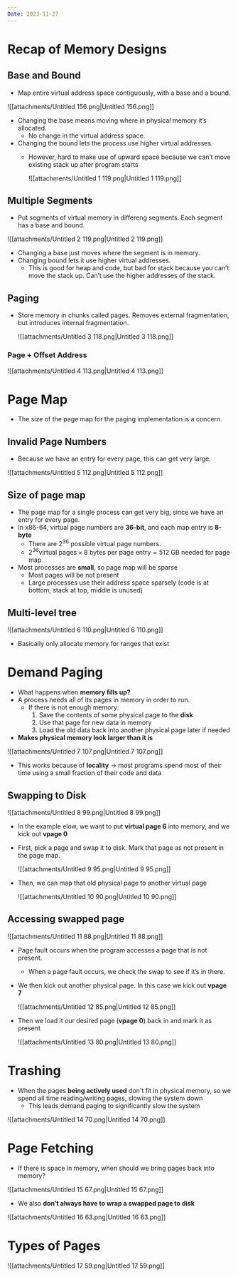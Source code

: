```yaml
---
Date: 2023-11-27
---
```

# Recap of Memory Designs

## Base and Bound

- Map entire virtual address space contiguously, with a base and a bound.

![[attachments/Untitled 156.png|Untitled 156.png]]

- Changing the base means moving where in physical memory it’s allocated.
    - No change in the virtual address space.
- Changing the bound lets the process use higher virtual addresses.
    - However, hard to make use of upward space because we can’t move existing stack up after program starts
        
        ![[attachments/Untitled 1 119.png|Untitled 1 119.png]]
        

## Multiple Segments

- Put segments of virtual memory in differeng segments. Each segment has a base and bound.

![[attachments/Untitled 2 119.png|Untitled 2 119.png]]

- Changing a base just moves where the segment is in memory.
- Changing bound lets it use higher virtual addresses.
    - This is good for heap and code, but bad for stack because you can’t move the stack up. Can’t use the higher addresses of the stack.

## Paging

- Store memory in chunks called pages. Removes external fragmentation, but introduces internal fragmentation.
    
    ![[attachments/Untitled 3 118.png|Untitled 3 118.png]]
    

### Page + Offset Address

![[attachments/Untitled 4 113.png|Untitled 4 113.png]]

# Page Map

- The size of the page map for the paging implementation is a concern.

## Invalid Page Numbers

- Because we have an entry for every page, this can get very large.

![[attachments/Untitled 5 112.png|Untitled 5 112.png]]

## Size of page map

- The page map for a single process can get very big, since we have an entry for every page.
- In x86-64, virtual page numbers are **36-bit**, and each map entry is **8-byte**
    - There are $2^{36}$﻿ possible virtual page numbers.
    - $2^{36} \text{virtual pages} \times 8 \text{ bytes per page entry} = 512 \text{ GB needed for page map}$﻿
- Most processes are **small**, so page map will be sparse
    - Most pages will be not present
    - Large processes use their address space sparsely (code is at bottom, stack at top, middle is unused)

## Multi-level tree

![[attachments/Untitled 6 110.png|Untitled 6 110.png]]

- Basically only allocate memory for ranges that exist

# Demand Paging

- What happens when **memory fills up?**
- A process needs all of its pages in memory in order to run.
    - If there is not enough memory:
        1. Save the contents of some physical page to the **disk**
        2. Use that page for new data in memory
        3. Load the old data back into another physical page later if needed
- **Makes physical memory look larger than it is**

![[attachments/Untitled 7 107.png|Untitled 7 107.png]]

- This works because of **locality** → most programs spend most of their time using a small fraction of their code and data

## Swapping to Disk

![[attachments/Untitled 8 99.png|Untitled 8 99.png]]

- In the example elow, we want to put **virtual page 6** into memory, and we kick out **vpage 0**
- First, pick a page and swap it to disk. Mark that page as not present in the page map.
    
    ![[attachments/Untitled 9 95.png|Untitled 9 95.png]]
    
- Then, we can map that old physical page to another virtual page
    
    ![[attachments/Untitled 10 90.png|Untitled 10 90.png]]
    

## Accessing swapped page

![[attachments/Untitled 11 88.png|Untitled 11 88.png]]

- Page fault occurs when the program accesses a page that is not present.
    - When a page fault occurs, we check the swap to see if it’s in there.
- We then kick out another physical page. In this case we kick out **vpage 7**
    
    ![[attachments/Untitled 12 85.png|Untitled 12 85.png]]
    
- Then we load it our desired page (**vpage 0**) back in and mark it as present
    
    ![[attachments/Untitled 13 80.png|Untitled 13 80.png]]
    

# Trashing

- When the pages **being actively used** don't fit in physical memory, so we spend all time reading/writing pages, slowing the system down
    - This leads demand paging to significantly slow the system

![[attachments/Untitled 14 70.png|Untitled 14 70.png]]

# Page Fetching

- If there is space in memory, when should we bring pages back into memory?

![[attachments/Untitled 15 67.png|Untitled 15 67.png]]

- We also **don’t always have to wrap a swapped page to disk**

![[attachments/Untitled 16 63.png|Untitled 16 63.png]]

# Types of Pages

![[attachments/Untitled 17 59.png|Untitled 17 59.png]]